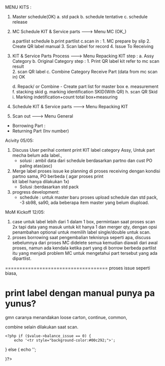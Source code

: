 MENU KITS :
1. Master schedule(OK)
    a. std pack
	b. schedule tentative
	c. schedule release
	
2. MC Schedule KIT & Service parts ---> Menu MC	 (OK_)
 
	a.partlist schedule
	b.print partlist
	c.scan in  :
		1. MC prepare by slip
		2. Create QR label manual
		3. Scan label for record
		4. Issue To Receiving
	
3. KIT & Service Parts Process ---> Menu Repacking KIT
     step :
	a. Assy Category
	b. Original Category
		step : 
			1. Print QR label kit refer to mc scan result	
			2. scan QR label
	c. Combine Category
	Receive Part (data from mc scan in) OK

	d. Repack/ or Combine
		- Create part list for master box
	e. measurement
	f. stacking skid
	g. marking identification SKID(With QR)
	h. scan QR Skid	
	i. Marking indetification+count total box+measuring
5. Schedule KIT & Service parts ---> Menu Repacking KIT		
6. Scan out  ---> Menu General	
- Borrowing Part :
- Returning Part (Inv number)	



 
  

Acivity 05/05:
1. Discuss User perihal content print KIT label category Assy,
   Untuk part mecha belum ada label.,
   - solusi : ambil data dari schedule berdasarkan partno dan cust PO paling atas(asc)
2. Merge label proses issue ke planning di proses receiving dengan kondisi partno sama, PO berbeda ( agar proses print   
   kit label hanya dilakukan 1x)
   - Solusi :berdasarkan std pack
3. progress development: 
	- schedule : untuk master baru proses upload schedule dan std pack, -3 sb98, sa90, ada beberapa item master yang belum diupload.

MoM Kickoff 12/05:
1. case untuk label lebih dari 1 dalam 1 box, permintaan saat proses scan 2x tapi data yang masuk untuk kit hanya 1 dan merger qty, dengan opsi penambahan optional untuk memilih label single/double untuk scan.
2. proses borrowing saat pengembalian teknisnya seperti apa,  discuss sebelumnya dari proses MC didelete semua kemudian 
diawali dari awal proses, namun ada kendala ketika part yang di borrow berbeda partlist itu yang menjadi problem  MC untuk mengetahui part tersebut yang ada dipartlist.



====================================
proses issue seperti biasa, 
# print label dengan manual punya pa yunus?

gmn caranya menandakan loose carton, continue, common, 

combine selain dilakukan saat scan.




    <?php if ($value->balance_issue == 0) {
        echo '<tr style="background-color:#00c292;">';
   } else {
       echo '<tr style="background-color:#f5f5f5;">';
          
   }?>
